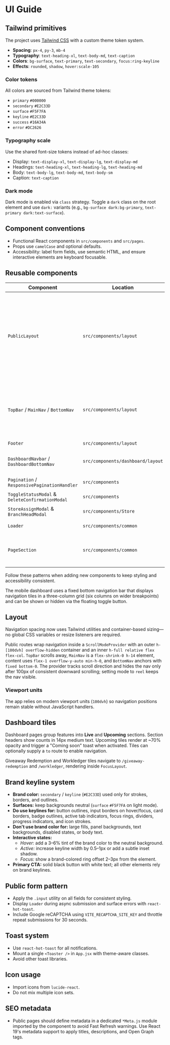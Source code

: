 # UI Guide

## Tailwind primitives

The project uses [Tailwind CSS](https://tailwindcss.com) with a custom theme token system.

- **Spacing**: `px-4`, `py-3`, `mb-4`
- **Typography**: `text-heading-xl`, `text-body-md`, `text-caption`
- **Colors**: `bg-surface`, `text-primary`, `text-secondary`, `focus:ring-keyline`
- **Effects**: `rounded`, `shadow`, `hover:scale-105`

### Color tokens

All colors are sourced from Tailwind theme tokens:

- `primary` `#000000`
- `secondary` `#E2C33D`
- `surface` `#F5F7FA`
- `keyline` `#E2C33D`
- `success` `#16A34A`
- `error` `#DC2626`

### Typography scale

Use the shared font-size tokens instead of ad-hoc classes:

- Display: `text-display-xl`, `text-display-lg`, `text-display-md`
- Headings: `text-heading-xl`, `text-heading-lg`, `text-heading-md`
- Body: `text-body-lg`, `text-body-md`, `text-body-sm`
- Caption: `text-caption`

### Dark mode

Dark mode is enabled via `class` strategy. Toggle a `dark` class on the root element and use `dark:` variants (e.g., `bg-surface dark:bg-primary`, `text-primary dark:text-surface`).

## Component conventions

- Functional React components in `src/components` and `src/pages`.
- Props use `camelCase` and optional defaults.
- Accessibility: label form fields, use semantic HTML, and ensure interactive elements are keyboard focusable.

## Reusable components

| Component                                       | Location                          | Notes                                                                                                                                                                                                                                         |
| ----------------------------------------------- | --------------------------------- | --------------------------------------------------------------------------------------------------------------------------------------------------------------------------------------------------------------------------------------------- |
| `PublicLayout`                                  | `src/components/layout`           | wraps `TopBar`, `MainNav`, and `BottomNav` inside a `ScrollModeProvider`; outer `h-[100dvh] overflow-hidden` container with inner `relative flex flex-col` keeps navigation anchored; nav hides after 100px of downward scroll in scroll mode |
| `TopBar` / `MainNav` / `BottomNav`              | `src/components/layout`           | modular public navigation pieces; `TopBar` text expands when the address bar hides and `BottomNav` uses `fixed` positioning with context-driven visibility                                                                                    |
| `Footer`                                        | `src/components/layout`           | slim desktop footer                                                                                                                                                                                                                           |
| `DashboardNavbar` / `DashboardBottomNav`        | `src/components/dashboard/layout` | responsive dashboard navigation with fixed bottom grid                                                                                                                                                                                        |
| `Pagination` / `ResponsivePaginationHandler`    | `src/components`                  | reusable pagination controls                                                                                                                                                                                                                  |
| `ToggleStatusModal` & `DeleteConfirmationModal` | `src/components`                  | confirmation dialogs                                                                                                                                                                                                                          |
| `StoreAssignModal` & `BranchHeadModal`          | `src/components/Store`            | assign stores or branch heads                                                                                                                                                                                                                 |
| `Loader`                                        | `src/components/common`           | full-screen loading spinner                                                                                                                                                                                                                   |
| `PageSection`                                   | `src/components/common`           | semantic wrapper with auto `min-height`; use `withBottom` to offset BottomNav                                                                                                                                                                 |

Follow these patterns when adding new components to keep styling and accessibility consistent.

The mobile dashboard uses a fixed bottom navigation bar that displays navigation tiles in a three-column grid (six columns on wider breakpoints) and can be shown or hidden via the floating toggle button.

## Layout

Navigation spacing now uses Tailwind utilities and container-based sizing—no global CSS variables or resize listeners are required.

Public routes wrap navigation inside a `ScrollModeProvider` with an outer `h-[100dvh] overflow-hidden` container and an inner `h-full relative flex flex-col`. `TopBar` scrolls away, `MainNav` is a `flex-shrink-0 h-14` element, content uses `flex-1 overflow-y-auto min-h-0`, and `BottomNav` anchors with `fixed bottom-0`. The provider tracks scroll direction and hides the nav only after 100px of consistent downward scrolling; setting mode to `reel` keeps the nav visible.

### Viewport units

The app relies on modern viewport units (`100dvh`) so navigation positions remain stable without JavaScript handlers.

## Dashboard tiles

Dashboard pages group features into **Live** and **Upcoming** sections. Section headers show counts in 14px medium text. Upcoming tiles render at ~70% opacity and trigger a "Coming soon" toast when activated. Tiles can optionally supply a `to` route to enable navigation.

Giveaway Redemption and Workledger tiles navigate to `/giveaway-redemption` and `/workledger`, rendering inside `FocusLayout`.

## Brand keyline system

- **Brand color:** `secondary` / `keyline` (`#E2C33D`) used only for strokes, borders, and outlines.
- **Surfaces:** keep backgrounds neutral (`surface` `#F5F7FA` on light mode).
- **Do use keylines for:** button outlines, input borders on hover/focus, card borders, badge outlines, active tab indicators, focus rings, dividers, progress indicators, and icon strokes.
- **Don't use brand color for:** large fills, panel backgrounds, text backgrounds, disabled states, or body text.
- **Interactive states:**
  - _Hover:_ add a 3–6% tint of the brand color to the neutral background.
  - _Active:_ increase keyline width by 0.5–1px or add a subtle inset shadow.
  - _Focus:_ show a brand-colored ring offset 2–3px from the element.
- **Primary CTA:** solid black button with white text; all other elements rely on brand keylines.

## Public form pattern

- Apply the `.input` utility on all fields for consistent styling.
- Display `Loader` during async submission and surface errors with `react-hot-toast`.
- Include Google reCAPTCHA using `VITE_RECAPTCHA_SITE_KEY` and throttle repeat submissions for 30 seconds.

## Toast system

- Use `react-hot-toast` for all notifications.
- Mount a single `<Toaster />` in `App.jsx` with theme-aware classes.
- Avoid other toast libraries.

## Icon usage

- Import icons from `lucide-react`.
- Do not mix multiple icon sets.

## SEO metadata

- Public pages should define metadata in a dedicated `*Meta.js` module imported by the component to avoid Fast Refresh warnings. Use React 19's metadata support to apply titles, descriptions, and Open Graph tags.
